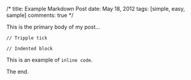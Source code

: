 /*
title:  Example Markdown Post
date:   May 18, 2012
tags:   [simple, easy, sample]
comments:  true
*/

This is the primary body of my post...

```
// Tripple tick
```

    // Indented block

This is an example of `inline code`.

The end.
